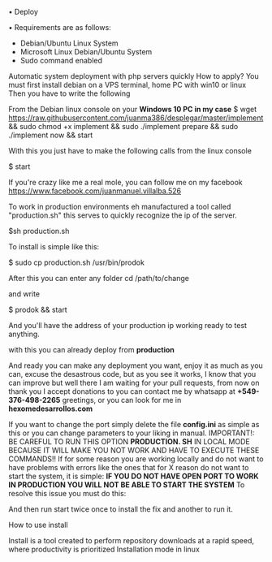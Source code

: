 • Deploy

• Requirements are as follows:

* Debian/Ubuntu Linux System
* Microsoft Linux Debian/Ubuntu System
* Sudo command enabled

Automatic system deployment with php servers quickly
How to apply?
You must first install debian on a VPS terminal, home PC with win10 or linux
Then you have to write the following

From the Debian linux console on your **Windows 10 PC in my case**
$ wget https://raw.githubusercontent.com/juanma386/desplegar/master/implement && sudo chmod +x implement && sudo ./implement prepare && sudo ./implement now && start

With this you just have to make the following calls from the linux console

$ start

If you're crazy like me a real mole, you can follow me on my facebook https://www.facebook.com/juanmanuel.villalba.526

To work in production environments eh manufactured a tool called "production.sh" this serves to quickly recognize the ip of the server.

$sh production.sh

To install is simple like this:

$ sudo cp production.sh /usr/bin/prodok

After this you can enter any folder
cd /path/to/change

and write 

$ prodok && start

And you'll have the address of your production ip working ready to test anything.

with this you can already deploy from **production**

And ready you can make any deployment you want, enjoy it as much as you can, excuse the desastrous code, but as you see it works, I know that you can improve but well there I am waiting for your pull requests, from now on thank you I accept donations to you can contact me by whatsapp at **+549-376-498-2265** greetings, or you can look for me in **hexomedesarrollos.com**

If you want to change the port simply delete the file **config.ini** as simple as this or you can change parameters to your liking in manual.
IMPORTANT!: BE CAREFUL TO RUN THIS OPTION **PRODUCTION. SH** IN LOCAL MODE BECAUSE IT WILL MAKE YOU NOT WORK AND HAVE TO EXECUTE THESE COMMANDS!! If for some reason you are working locally and do not want to have problems with errors like the ones that for X reason do not want to start the system, it is simple: **IF YOU DO NOT HAVE OPEN PORT TO WORK IN PRODUCTION YOU WILL NOT BE ABLE TO START THE SYSTEM**
To resolve this issue you must do this:

And then run start twice once to install the fix and another to run it.


How to use install

Install is a tool created to perform repository downloads at a rapid speed, where productivity is prioritized
Installation mode in linux
